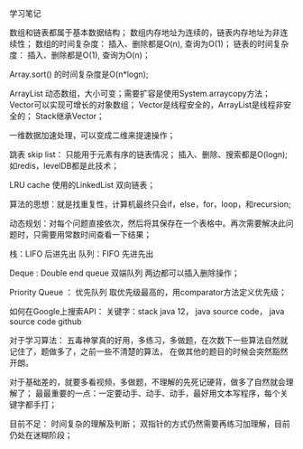 学习笔记

数组和链表都属于基本数据结构；
数组内存地址为连续的，链表内存地址为非连续性；
数组的时间复杂度：
  插入、删除都是O(n), 查询为O(1)；
链表的时间复杂度：
  插入、删除都是O(1), 查询为O(n)；
  
Array.sort() 的时间复杂度是O(n*logn);  
  
ArrayList 动态数组，大小可变；需要扩容是使用System.arraycopy方法；  
Vector可以实现可增长的对象数组；
Vector是线程安全的，ArrayList是线程非安全的；
Stack继承Vector；

一维数据加速处理，可以变成二维来提速操作；

跳表 skip list：
    只能用于元素有序的链表情况；
    插入、删除、搜索都是O(logn);
    如redis，levelDB都是此技术；
    
LRU cache 使用的LinkedList 双向链表；

算法的思想：就是找重复性，计算机最终只会if，else，for，loop，和recursion;

动态规划：对每个问题直接依次，然后将其保存在一个表格中。再次需要解决此问题时，只需要用常数时间查看一下结果；

栈：LIFO 后进先出
队列：FIFO 先进先出

Deque : Double end queue 双端队列
    两边都可以插入删除操作；
    
Priority Queue ： 优先队列
    取优先级最高的，用comparator方法定义优先级；

如何在Google上搜索API：
    关键字：stack java 12， java source code， java source code github

对于学习算法：
    五毒神掌真的好用，多练习，多做题，在次数下一些算法自然就记住了，题做多了，之前一些不清楚的算法，
    在做其他的题目的时候会突然豁然开朗。


对于基础差的，就要多看视频，多做题，不理解的先死记硬背，做多了自然就会理解了；
最最重要的一点：一定要动手、动手、动手，最好用文本写程序，每个关键字都手打；

目前不足：
时间复杂的理解及判断； 
双指针的方式仍然需要再练习加理解，目前仍处在迷糊阶段；             
